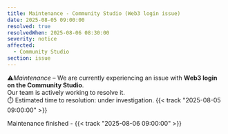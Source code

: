 ```yaml
---
title: Maintenance - Community Studio (Web3 login issue)
date: 2025-08-05 09:00:00
resolved: true
resolvedWhen: 2025-08-06 08:30:00
severity: notice
affected:
  - Community Studio
section: issue
---
```


⚠️*Maintenance* – We are currently experiencing an issue with **Web3 login on the Community Studio**.  
Our team is actively working to resolve it.  
⏱️ Estimated time to resolution: under investigation. {{< track "2025-08-05 09:00:00" >}}

Maintenance finished - {{< track "2025-08-06 09:00:00" >}}
